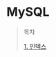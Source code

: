 # MySQL

> 목차
> 
> [1. 인덱스](https://github.com/tlarbals824/TIL/tree/main/Database/MySQL/index/Index.md)